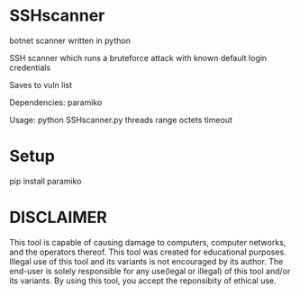 # SSHscanner
botnet scanner written in python

SSH scanner which runs a bruteforce attack with known default login credentials

Saves to vuln list

Dependencies: paramiko

Usage: python SSHscanner.py threads range octets timeout

# Setup

pip install paramiko

# DISCLAIMER

This tool is capable of causing damage to computers, 
computer networks, and the operators thereof. This tool was 
created for educational purposes. Illegal use of this tool 
and its variants is not encouraged by its author. The end-user 
is solely responsible for any use(legal or illegal) of this 
tool and/or its variants. By using this tool, you accept the 
reponsibity of ethical use.
